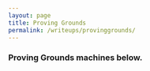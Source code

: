 ```yaml
---
layout: page
title: Proving Grounds
permalink: /writeups/provinggrounds/
---
```


### Proving Grounds machines below.
